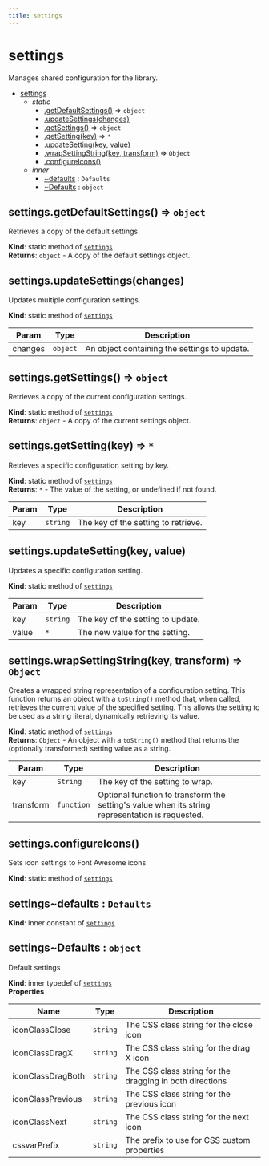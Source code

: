 ```yaml
---
title: settings
---
```


<a name="module_settings"></a>

# settings
Manages shared configuration for the library.


* [settings](#module_settings)
    * _static_
        * [.getDefaultSettings()](#module_settings.getDefaultSettings) ⇒ <code>object</code>
        * [.updateSettings(changes)](#module_settings.updateSettings)
        * [.getSettings()](#module_settings.getSettings) ⇒ <code>object</code>
        * [.getSetting(key)](#module_settings.getSetting) ⇒ <code>\*</code>
        * [.updateSetting(key, value)](#module_settings.updateSetting)
        * [.wrapSettingString(key, transform)](#module_settings.wrapSettingString) ⇒ <code>Object</code>
        * [.configureIcons()](#module_settings.configureIcons)
    * _inner_
        * [~defaults](#module_settings..defaults) : <code>Defaults</code>
        * [~Defaults](#module_settings..Defaults) : <code>object</code>

<a name="module_settings.getDefaultSettings"></a>

## settings.getDefaultSettings() ⇒ <code>object</code>
Retrieves a copy of the default settings.

**Kind**: static method of [<code>settings</code>](#module_settings)  
**Returns**: <code>object</code> - A copy of the default settings object.  
<a name="module_settings.updateSettings"></a>

## settings.updateSettings(changes)
Updates multiple configuration settings.

**Kind**: static method of [<code>settings</code>](#module_settings)  

| Param | Type | Description |
| --- | --- | --- |
| changes | <code>object</code> | An object containing the settings to update. |

<a name="module_settings.getSettings"></a>

## settings.getSettings() ⇒ <code>object</code>
Retrieves a copy of the current configuration settings.

**Kind**: static method of [<code>settings</code>](#module_settings)  
**Returns**: <code>object</code> - A copy of the current settings object.  
<a name="module_settings.getSetting"></a>

## settings.getSetting(key) ⇒ <code>\*</code>
Retrieves a specific configuration setting by key.

**Kind**: static method of [<code>settings</code>](#module_settings)  
**Returns**: <code>\*</code> - The value of the setting, or undefined if not found.  

| Param | Type | Description |
| --- | --- | --- |
| key | <code>string</code> | The key of the setting to retrieve. |

<a name="module_settings.updateSetting"></a>

## settings.updateSetting(key, value)
Updates a specific configuration setting.

**Kind**: static method of [<code>settings</code>](#module_settings)  

| Param | Type | Description |
| --- | --- | --- |
| key | <code>string</code> | The key of the setting to update. |
| value | <code>\*</code> | The new value for the setting. |

<a name="module_settings.wrapSettingString"></a>

## settings.wrapSettingString(key, transform) ⇒ <code>Object</code>
Creates a wrapped string representation of a configuration setting.
This function returns an object with a `toString()` method that, when called,
retrieves the current value of the specified setting. This allows the setting
to be used as a string literal, dynamically retrieving its value.

**Kind**: static method of [<code>settings</code>](#module_settings)  
**Returns**: <code>Object</code> - An object with a `toString()` method that returns the
(optionally transformed) setting value as a string.  

| Param | Type | Description |
| --- | --- | --- |
| key | <code>String</code> | The key of the setting to wrap. |
| transform | <code>function</code> | Optional function to transform the setting's value when its string representation is requested. |

<a name="module_settings.configureIcons"></a>

## settings.configureIcons()
Sets icon settings to Font Awesome icons

**Kind**: static method of [<code>settings</code>](#module_settings)  
<a name="module_settings..defaults"></a>

## settings~defaults : <code>Defaults</code>
**Kind**: inner constant of [<code>settings</code>](#module_settings)  
<a name="module_settings..Defaults"></a>

## settings~Defaults : <code>object</code>
Default settings

**Kind**: inner typedef of [<code>settings</code>](#module_settings)  
**Properties**

| Name | Type | Description |
| --- | --- | --- |
| iconClassClose | <code>string</code> | The CSS class string for the close icon |
| iconClassDragX | <code>string</code> | The CSS class string for the drag X icon |
| iconClassDragBoth | <code>string</code> | The CSS class string for the dragging in both directions |
| iconClassPrevious | <code>string</code> | The CSS class string for the previous icon |
| iconClassNext | <code>string</code> | The CSS class string for the next icon |
| cssvarPrefix | <code>string</code> | The prefix to use for CSS custom properties |


  